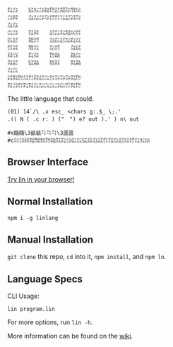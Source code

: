 ```
㌠㌄　　㌮㍔㌄㌚㌙㍈㌕㌲㌖㍖
㌄㌇　　㌴㍇㌄㌂㍌㌽㍑㍈㌶㌂
㌴㌴　　　　　　　　　　　　
㌭㌄　　㌟㌇　　㍈㌭㌠㌕㍖㌽
㌫㍈　　㌕㍌　　㌴㌫㍈㍇㌠㍑
㌽㌶　　㌖㍑　　㍇㍌　　㌴㌮
㌇㌡　　㌠㌲　　㌙㌚　　㌚㌭
㍃㍈　　㌮㌚　　㌗㌇　　㌟㌚
㍑㌭　　　　　　　　　　　　
㌶㌟㌙㍊㌽㌇㍈㌭㌽㌂㌂㌂㍃㌙
㌟㌄㌽㌠㌟㌭㍇㌭㌭㌄㌫㌽㌟㌙
```

The little language that could.

```
(01) 14`/\ .x esc_ <chars g:.$_ \;.'
.(( N ( .c r: ) ("　") e? out ).' ) n\ out

#x㿳㿳\3㼳㼳㌳㌳㌳\3㿿㿿
#c㌂㌄㌇㌕㌖㌗㌙㌚㌟㌠㌡㌫㌭㌮㌲㌴㌶㌽㍃㍇㍈㍊㍌㍑㍔㍖
```

## Browser Interface

[Try lin in your browser!](https://replit.com/@molarmanful/try-lin)

## Normal Installation

    npm i -g linlang

## Manual Installation

`git clone` this repo, `cd` into it, `npm install`, and `npm ln`.

## Language Specs

CLI Usage:

    lin program.lin

For more options, run `lin -h`.

More information can be found on the [wiki](https://github.com/molarmanful/lin/wiki).